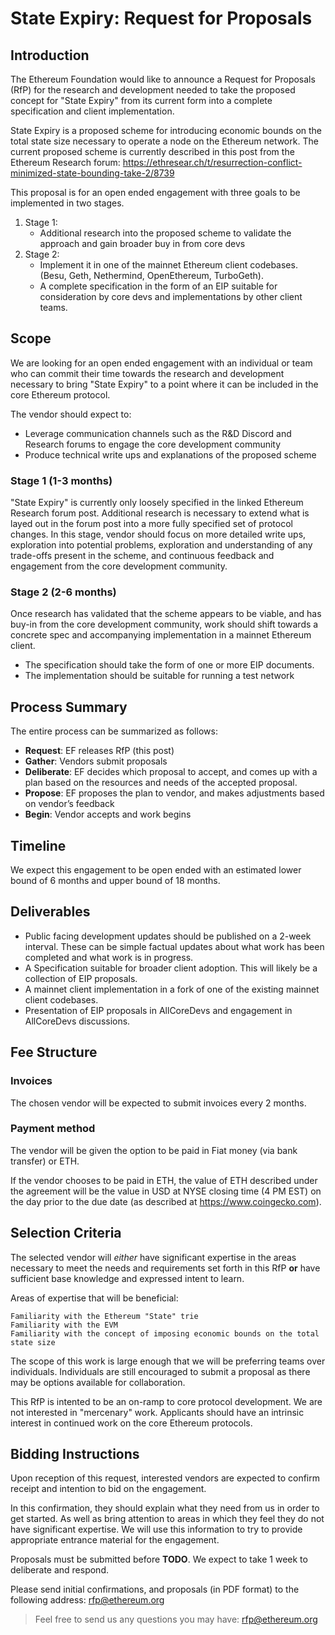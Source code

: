 # State Expiry: Request for Proposals

## Introduction

The Ethereum Foundation would like to announce a Request for Proposals (RfP) for the research and development needed to take the proposed concept for "State Expiry" from its current form into a complete specification and client implementation.

State Expiry is a proposed scheme for introducing economic bounds on the total state size necessary to operate a node on the Ethereum network. The current proposed scheme is currently described in this post from the Ethereum Research forum: https://ethresear.ch/t/resurrection-conflict-minimized-state-bounding-take-2/8739

This proposal is for an open ended engagement with three goals to be implemented in two stages.

1. Stage 1:
    - Additional research into the proposed scheme to validate the approach and gain broader buy in from core devs
2. Stage 2:
    - Implement it in one of the mainnet Ethereum client codebases. (Besu, Geth, Nethermind, OpenEthereum, TurboGeth).
    - A complete specification in the form of an EIP suitable for consideration by core devs and implementations by other client teams.

## Scope

We are looking for an open ended engagement with an individual or team who can commit their time towards the research and development necessary to bring "State Expiry" to a point where it can be included in the core Ethereum protocol.

The vendor should expect to:

- Leverage communication channels such as the R&D Discord and Research forums to engage the core development community
- Produce technical write ups and explanations of the proposed scheme


### Stage 1 (1-3 months)

"State Expiry" is currently only loosely specified in the linked Ethereum Research forum post. Additional research is necessary to extend what is layed out in the forum post into a more fully specified set of protocol changes.  In this stage, vendor should focus on more detailed write ups, exploration into potential problems, exploration and understanding of any trade-offs present in the scheme, and continuous feedback and engagement from the core development community.


### Stage 2 (2-6 months)

Once research has validated that the scheme appears to be viable, and has buy-in from the core development community, work should shift towards a concrete spec and accompanying implementation in a mainnet Ethereum client.  

- The specification should take the form of one or more EIP documents.  
- The implementation should be suitable for running a test network

    
## Process Summary

The entire process can be summarized as follows:

- **Request**: EF releases RfP (this post)
- **Gather**: Vendors submit proposals
- **Deliberate**: EF decides which proposal to accept, and comes up with a plan based on the resources and needs of the accepted proposal.
- **Propose**: EF proposes the plan to vendor, and makes adjustments based on vendor’s feedback
- **Begin**: Vendor accepts and work begins


## Timeline

We expect this engagement to be open ended with an estimated lower bound of 6 months and upper bound of 18 months.


## Deliverables

- Public facing development updates should be published on a 2-week interval.  These can be simple factual updates about what work has been completed and what work is in progress.
- A Specification suitable for broader client adoption.  This will likely be a collection of EIP proposals.
- A mainnet client implementation in a fork of one of the existing mainnet client codebases.
- Presentation of EIP proposals in AllCoreDevs and engagement in AllCoreDevs discussions.


## Fee Structure

### Invoices

The chosen vendor will be expected to submit invoices every 2 months.


### Payment method

The vendor will be given the option to be paid in Fiat money (via bank transfer) or ETH.

If the vendor chooses to be paid in ETH, the value of ETH described under the agreement will be the value in USD at NYSE closing time (4 PM EST) on the day prior to the due date (as described at https://www.coingecko.com).

## Selection Criteria

The selected vendor will *either* have significant expertise in the areas necessary to meet the needs and requirements set forth in this RfP **or** have sufficient base knowledge and expressed intent to learn. 

Areas of expertise that will be beneficial:

```
Familiarity with the Ethereum "State" trie
Familiarity with the EVM
Familiarity with the concept of imposing economic bounds on the total state size
```

The scope of this work is large enough that we will be preferring teams over individuals. Individuals are still encouraged to submit a proposal as there may be options available for collaboration.

This RfP is intented to be an on-ramp to core protocol development.  We are not interested in "mercenary" work.  Applicants should have an intrinsic interest in continued work on the core Ethereum protocols.


## Bidding Instructions


Upon reception of this request, interested vendors are expected to confirm receipt and intention to bid on the engagement.

In this confirmation, they should explain what they need from us in order to get started. As well as bring attention to areas in which they feel they do not have significant expertise. We will use this information to try to provide appropriate entrance material for the engagement.

Proposals must be submitted before **TODO**. We expect to take 1 week to deliberate and respond.

Please send initial confirmations, and proposals (in PDF format) to the following address: rfp@ethereum.org

> Feel free to send us any questions you may have: rfp@ethereum.org
